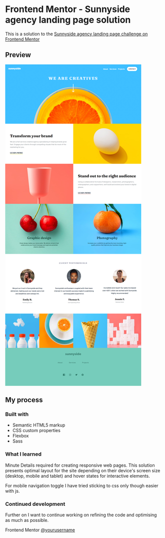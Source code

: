 # Frontend Mentor - Sunnyside agency landing page solution

This is a solution to the [Sunnyside agency landing page challenge on Frontend Mentor](https://www.frontendmentor.io/challenges/sunnyside-agency-landing-page-7yVs3B6ef)

## Preview

![Design preview](./projectPreview/Sunny-side-Landing-Page.png)


<!-- - Solution URL: [Add solution URL here](https://your-solution-url.com)
- Live Site URL: [Add live site URL here](https://your-live-site-url.com) -->

## My process

### Built with

- Semantic HTML5 markup
- CSS custom properties
- Flexbox
- Sass


### What I learned

Minute Details required for creating responsive web pages. This solution presents optimal layout for the site depending on their device's screen size (desktop, mobile and tablet) and hover states for interactive elements.

For mobile navigation toggle I have tried sticking to css only though easier with js.


### Continued development

Further on I want to continue working on refining the code and optimising as much as possible.


Frontend Mentor  [@yourusername](https://www.frontendmentor.io/profile/medaVyshnavi)
